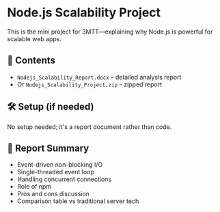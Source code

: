 
# Node.js Scalability Project

This is the mini project for 3MTT—explaining why Node.js is powerful for scalable web apps.

## 🚀 Contents
- `Nodejs_Scalability_Report.docx` – detailed analysis report
- Or `Nodejs_Scalability_Project.zip` – zipped report

## 🛠️ Setup (if needed)
No setup needed; it's a report document rather than code.

## 📄 Report Summary
- Event-driven non-blocking I/O  
- Single-threaded event loop  
- Handling concurrent connections  
- Role of npm  
- Pros and cons discussion  
- Comparison table vs traditional server tech
